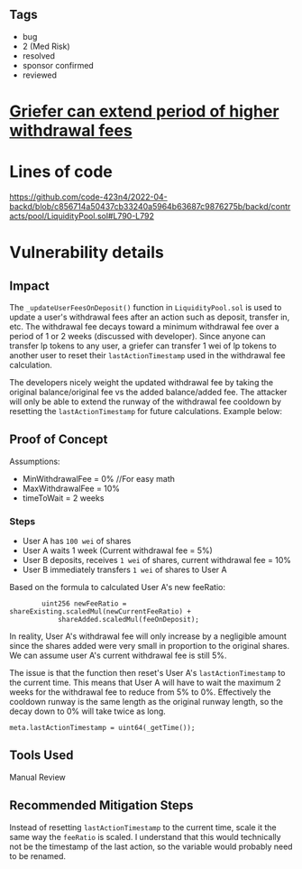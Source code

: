 ## Tags

- bug
- 2 (Med Risk)
- resolved
- sponsor confirmed
- reviewed

# [Griefer can extend period of higher withdrawal fees](https://github.com/code-423n4/2022-04-backd-findings/issues/56) 

# Lines of code

https://github.com/code-423n4/2022-04-backd/blob/c856714a50437cb33240a5964b63687c9876275b/backd/contracts/pool/LiquidityPool.sol#L790-L792


# Vulnerability details

## Impact
The `_updateUserFeesOnDeposit()` function in `LiquidityPool.sol` is used to update a user's withdrawal fees after an action such as deposit, transfer in, etc. The withdrawal fee decays toward a minimum withdrawal fee over a period of 1 or 2 weeks (discussed with developer). Since anyone can transfer lp tokens to any user, a griefer can transfer 1 wei of lp tokens to another user to reset their `lastActionTimestamp` used in the withdrawal fee calculation.

The developers nicely weight the updated withdrawal fee by taking the original balance/original fee vs the added balance/added fee. The attacker will only be able to extend the runway of the withdrawal fee cooldown by resetting the `lastActionTimestamp` for future calculations. Example below:

## Proof of Concept
Assumptions:
- MinWithdrawalFee = 0% //For easy math
- MaxWithdrawalFee = 10%
- timeToWait = 2 weeks

### Steps
- User A has `100 wei` of shares
- User A waits 1 week (Current withdrawal fee = 5%)
- User B deposits, receives `1 wei` of shares, current withdrawal fee = 10%
- User B immediately transfers `1 wei` of shares to User A

Based on the formula to calculated User A's new feeRatio:

```
        uint256 newFeeRatio = shareExisting.scaledMul(newCurrentFeeRatio) +
            shareAdded.scaledMul(feeOnDeposit);
```

In reality, User A's withdrawal fee will only increase by a negligible amount since the shares added were very small in proportion to the original shares. We can assume user A's current withdrawal fee is still 5%.

The issue is that the function then reset's User A's `lastActionTimestamp` to the current time. This means that User A will have to wait the maximum 2 weeks for the withdrawal fee to reduce from 5% to 0%. Effectively the cooldown runway is the same length as the original runway length, so the decay down to 0% will take twice as long.

`meta.lastActionTimestamp = uint64(_getTime());`

## Tools Used
Manual Review

## Recommended Mitigation Steps
Instead of resetting `lastActionTimestamp` to the current time, scale it the same way the `feeRatio` is scaled. I understand that this would technically not be the timestamp of the last action, so the variable would probably need to be renamed.

